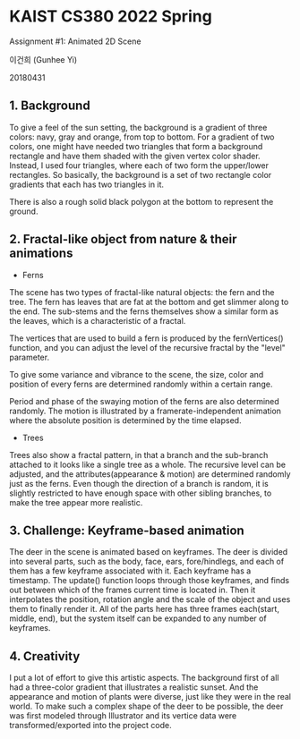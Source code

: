 # KAIST CS380 2022 Spring
Assignment #1: Animated 2D Scene

이건희 (Gunhee Yi)

20180431

## 1. Background
To give a feel of the sun setting, the background is a gradient of three colors: navy, gray and orange, from top to bottom. For a gradient of two colors, one might have needed two triangles that form a background rectangle and have them shaded with the given vertex color shader. Instead, I used four triangles, where each of two form the upper/lower rectangles. So basically, the background is a set of two rectangle color gradients that each has two triangles in it.

There is also a rough solid black polygon at the bottom to represent the ground.

## 2. Fractal-like object from nature & their animations
- Ferns

The scene has two types of fractal-like natural objects: the fern and the tree. The fern has leaves that are fat at the bottom and get slimmer along to the end. The sub-stems and the ferns themselves show a similar form as the leaves, which is a characteristic of a fractal.

The vertices that are used to build a fern is produced by the fernVertices() function, and you can adjust the level of the recursive fractal by the "level" parameter.

To give some variance and vibrance to the scene, the size, color and position of every ferns are determined randomly within a certain range.

Period and phase of the swaying motion of the ferns are also determined randomly. The motion is illustrated by a framerate-independent animation where the absolute position is determined by the time elapsed.

- Trees

Trees also show a fractal pattern, in that a branch and the sub-branch attached to it looks like a single tree as a whole. The recursive level can be adjusted, and the attributes(appearance & motion) are determined randomly just as the ferns. Even though the direction of a branch is random, it is slightly restricted to have enough space with other sibling branches, to make the tree appear more realistic.

## 3. Challenge: Keyframe-based animation
The deer in the scene is animated based on keyframes. The deer is divided into several parts, such as the body, face, ears, fore/hindlegs, and each of them has a few keyframe associated with it. Each keyframe has a timestamp. The update() function loops through those keyframes, and finds out between which of the frames current time is located in. Then it interpolates the position, rotation angle and the scale of the object and uses them to finally render it. All of the parts here has three frames each(start, middle, end), but the system itself can be expanded to any number of keyframes.

## 4. Creativity
I put a lot of effort to give this artistic aspects. The background first of all had a three-color gradient that illustrates a realistic sunset. And the appearance and motion of plants were diverse, just like they were in the real world. To make such a complex shape of the deer to be possible, the deer was  first modeled through Illustrator and its vertice data were transformed/exported into the project code.